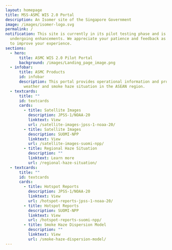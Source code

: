 ```yaml
---
layout: homepage
title: MSS-ASMC WIS 2.0 Portal
description: An Isomer site of the Singapore Government
image: /images/isomer-logo.svg
permalink: /
notification: This site is currently in its pilot testing phase and is still
  undergoing enhancements. We appreciate your patience and feedback as we work
  to improve your experience.
sections:
  - hero:
      title: ASMC WIS 2.0 Pilot Portal
      background: /images/Landing_page_image.png
  - infobar:
      title: ASMC Products
      id: infobar
      description: This portal provides operational information and products on the
        weather and smoke haze situation in the ASEAN region.
  - textcards:
      title: ""
      id: textcards
      cards:
        - title: Satellite Images
          description: JPSS-1/NOAA-20
          linktext: View
          url: /satellite-images-jpss-1-noaa-20/
        - title: Satellite Images
          description: SUOMI-NPP
          linktext: View
          url: /satellite-images-suomi-npp/
        - title: Regional Haze Situation
          description: ""
          linktext: Learn more
          url: /regional-haze-situation/
  - textcards:
      title: ""
      id: textcards
      cards:
        - title: Hotspot Reports
          description: JPSS-1/NOAA-20
          linktext: View
          url: /hotspot-reports-jpss-1-noaa-20/
        - title: Hotspot Reports
          description: SUOMI-NPP
          linktext: View
          url: /hotspot-reports-suomi-npp/
        - title: Smoke Haze Dispersion Model
          description: ""
          linktext: View
          url: /smoke-haze-dispersion-model/
---
```

